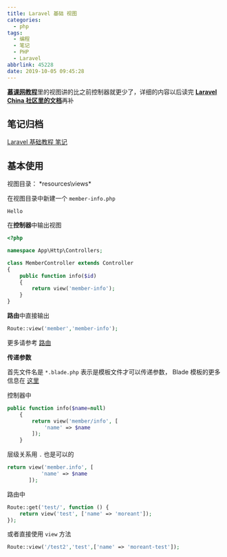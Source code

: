 ```yaml
---
title: Laravel 基础 视图
categories:
  - php
tags:
  - 编程
  - 笔记
  - PHP
  - Laravel
abbrlink: 45228
date: 2019-10-05 09:45:28
---
```


[**慕课网教程**](https://www.imooc.com/video/12497)里的视图讲的比之前控制器就更少了，详细的内容以后读完 [**Laravel China 社区里的文档**](https://learnku.com/docs/laravel/5.7/views/2259)再补



<!-- more -->

## 笔记归档

[Laravel 基础教程 笔记](https://mojuchen.github.io/tags/Laravel/)

## 基本使用

视图目录： *resources\views\*

在视图目录中新建一个 `member-info.php`

```
Hello
```

在**控制器**中输出视图

```php
<?php

namespace App\Http\Controllers;

class MemberController extends Controller
{
    public function info($id)
    {
        return view('member-info');
    }
}
```

**路由**中直接输出

```php
Route::view('member','member-info');
```

更多请参考 [路由](https://mojuchen.github.io/post/37002.html#视图)

**传递参数**

首先文件名是 `*.blade.php` 表示是模板文件才可以传递参数， Blade 模板的更多信息在 [这里](https://learnku.com/docs/laravel/5.7/blade)

控制器中

```php
public function info($name=null)
    {
        return view('member/info', [  
            'name' => $name
        ]);
    }
```

层级关系用 `.` 也是可以的

```php
return view('member.info', [
           'name' => $name
       ]);
```

路由中

```php
Route::get('test/', function () {
    return view('test', ['name' => 'moreant']);
});
```

或者直接使用 `view` 方法

```php
Route::view('/test2','test',['name' => 'moreant-test']);
```